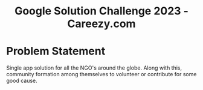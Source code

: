 # <div align="center"> Google Solution Challenge 2023 - Careezy.com</div> 
# Problem Statement
Single app solution for all the NGO's around the globe. Along with this, community formation among themselves to volunteer or contribute for some good cause.
